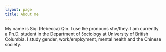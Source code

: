 ```yaml
---
layout: page
title: About me
---
```


My name is Siqi (Rebecca) Qin. I use the pronouns she/they. I am currently a Ph.D. student in the Department of Sociology at University of British Columbia. I study gender, work/employment, mental health and the Chinese society.

